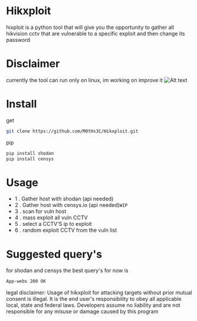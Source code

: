 # Hikxploit
hixploit is a python tool that will give you the opportunity to gather all hikvision cctv that are vulnerable to a specific exploit and then change its password
# Disclaimer
currently the tool can run only on linux, im working on improve it
![Alt text](https://github.com/M0tHs3C/Hikxploit/blob/master/foto.png?raw=true "Title")
# Install
get
```bash
git clone https://github.com/M0tHs3C/Hikxploit.git
```
pip
```bash
pip install shodan
pip install censys
```
# Usage
* 1 . Gather host with shodan (api needed)
* 2 . Gather host with censys.io (api needed)`WIP`
* 3 . scan for vuln host
* 4 . mass exploit all vuln CCTV
* 5 . select a CCTV'S ip to exploit
* 6 . random exploit CCTV from the vuln list
# Suggested query's
for shodan and censys the best query's for now is
```bash
App-webs 200 OK
```



legal disclaimer: Usage of hikxploit for attacking targets without prior mutual consent is illegal. It is the end user's responsibility to obey all applicable local, state and federal laws. Developers assume no liability and are not responsible for any misuse or damage caused by this program
